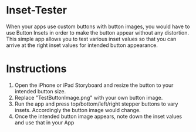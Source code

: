 Inset-Tester
============

When your apps use custom buttons with button images, you would have to use Button Insets in order to make the button appear without any distortion. 
This simple app allows you to test various inset values so that you can arrive at the right inset values for intended button appearance.

Instructions
=============

1) Open the iPhone or iPad Storyboard and resize the button to your intended button size.
2) Replace "TestButtonImage.png" with your own button image.
3) Run the app and press top/bottom/left/right stepper buttons to vary insets. Accordingly the button image would change.
4) Once the intended button image appears, note down the inset values and use that in your App


